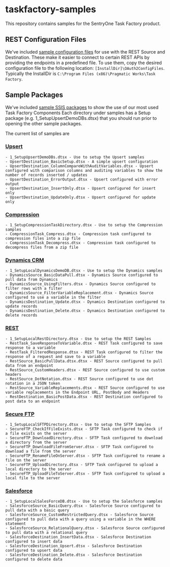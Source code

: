 # taskfactory-samples
This repository contains samples for the SentryOne Task Factory product.

## REST Configuration Files 
We've included [sample configuration files](/rest/configs/) for use with the REST Source and Destination. 
These make it easier to connect 
to certain REST APIs by providing the endpoints in a predefined file. To use them, copy the desired configuration file
to the following location: `[InstallDir]\OAuth2ConfigFiles`. Typically the InstallDir is 
`C:\Program Files (x86)\Pragmatic Works\Task Factory`.

## Sample Packages
We've included [sample SSIS packages](/samples/) to show the use of our most used Task Factory Components
Each directory under samples has a Setup package (e.g. 1_SetupUpsertDemoDBs.dtsx) that you should run prior to opening the other sample packages. 

The current list of samples are

### [Upsert](/samples/Upsert)
	
	- 1_SetupUpsertDemoDBs.dtsx - Use to setup the Upsert samples
	- UpsertDestination_BasicSetup.dtsx - A simple upsert configuration
	- UpsertDestination_ColumnCompareWithAuditVariables.dtsx - Upsert configured with comparison columns and auditing variables to show the number of records inserted / updates
	- UpsertDestination_ErrorOutput.dtsx - Upsert configured with error output
	- UpsertDestination_InsertOnly.dtsx - Upsert configured for insert only
	- UpsertDestination_UpdateOnly.dtsx - Upsert configured for update only

### [Compression](/samples/Compression)
	
	- 1_SetupCompressionTaskDirectory.dtsx - Use to setup the Compression samples
	- CompressionTask_Compress.dtsx - Compression task configured to compression files into a zip file
	- CompressionTask_Decompress.dtsx - Compression task configured to decompress files from a zip file

### [Dynamics CRM](/samples/DynamicsCRM)
	
	- 1_SetupLocalDynamicsDemoDB.dtsx - Use to setup the Dynamics samples
	- DynamicsSource_BasicDataPull.dtsx - Dynamics Source configured to pull data from Dynamics
	- DynamicsSource_UsingFilters.dtsx - Dynamics Source configured to filter rows with a filter
	- DynamicsSource_FilterVariableReplacement.dtsx - Dynamics Source configured to use a variable in the filter
	- DynamicsDestination_Update.dtsx - Dynamics Destination configured to update records
	- DynamicsDestination_Delete.dtsx - Dynamics Destination configured to delete records

### [REST](/samples/REST)
	
	- 1_SetupLocalRestDirectory.dtsx - Use to setup the REST Samples
	- RestTask_SaveResponseToVariable.dtsx - REST Task configured to save response to a variable
	- RestTask_FilteredResponse.dtsx - REST Task configured to filter the response of a request and save to a variable
	- RestSource_BasicPullData.dtsx.dtsx - REST Source configured to pull data from an endpoint
	- RestSource_CustomHeaders.dtsx - REST Source configured to use custom headers
	- RestSource_DotNotation.dtsx - REST Source configured to use dot notation in a JSON token
	- RestSource_VariableReplacements.dtsx - REST Source configured to use variable replacements in the Endpoint URL, PostBody and Headers
	- RestDestination_BasicPostData.dtsx - REST Destination configured to post data to an endpoint
	
### [Secure FTP](/samples/SecureFTP)
	
	- 1_SetupLocalSFTPDirectory.dtsx - Use to setup the SFTP Samples
	- SecureFTP_CheckIfFileExists.dtsx - SFTP Task configured to check if a file exists on the server
	- SecureFTP_DownloadDirectory.dtsx - SFTP Task configured to download a directory from the server
	- SecureFTP_DownloadFileFromServer.dtsx - SFTP Task configured to download a file from the server
	- SecureFTP_RenameFileOnServer.dtsx - SFTP Task configured to rename a file on the server
	- SecureFTP_UploadDirectory.dtsx - SFTP Task configured to upload a local directory to the server
	- SecureFTP_UploadFileToServer.dtsx - SFTP Task configured to upload a local file to the server

### [Salesforce](/samples/Salesforce)
	
	- 1_SetupLocalSalesForceDB.dtsx - Use to setup the Salesforce samples
	- SalesforceSource_BasicQuery.dtsx - Salesforce Source configured to pull data with a basic query
	- SalesforceSource_CustomRestrictedQuery.dtsx - Salesforce Source configured to pull data with a query using a variable in the WHERE statement
	- SalesforceSource_RelationalQuery.dtsx - Salesforce Source configured to pull data with a relational query
	- SalesforceDestination_InsertData.dtsx - Salesforce Destination configured to insert data
	- SalesforceDestination_Upsert.dtsx - Salesforce Destination configured to upsert data
	- SalesforceDestination_Delete.dtsx - Salesforce Destination configured to delete data